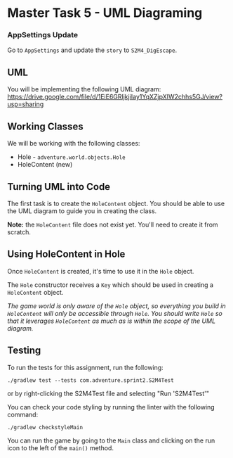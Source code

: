 # Master Task 5 - UML Diagraming

### AppSettings Update
Go to `AppSettings` and update the `story` to `S2M4_DigEscape`.

## UML
You will be implementing the following UML diagram: https://drive.google.com/file/d/1EiE6GRljkjiIay1YqXZjpXIW2chhs5GJ/view?usp=sharing

## Working Classes
We will be working with the following classes:
- Hole - `adventure.world.objects.Hole`
- HoleContent (new)

## Turning UML into Code
The first task is to create the `HoleContent` object. You should be able to use the UML diagram to guide you in creating the class. 

**Note:** the `HoleContent` file does not exist yet. You'll need to create it from scratch.

## Using HoleContent in Hole
Once `HoleContent` is created, it's time to use it in the `Hole` object.

The `Hole` constructor receives a `Key` which should be used in creating a `HoleContent` object. 

*The game world is only aware of the `Hole` object, so everything you build in `HoleContent` will only be accessible through `Hole`. You should write `Hole` so that it leverages `HoleContent` as much as is within the scope of the UML diagram.*

## Testing
To run the tests for this assignment, run the following:

```./gradlew test --tests com.adventure.sprint2.S2M4Test```

or by right-clicking the S2M4Test file and selecting "Run 'S2M4Test'"

You can check your code styling by running the linter with the following command:

```./gradlew checkstyleMain```

You can run the game by going to the `Main` class and clicking on the run icon to the left of the `main()` method.
